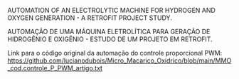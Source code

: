 AUTOMATION OF AN ELECTROLYTIC MACHINE FOR HYDROGEN AND OXYGEN GENERATION - A RETROFIT PROJECT STUDY.

AUTOMAÇÃO DE UMA MÁQUINA ELETROLÍTICA PARA GERAÇÃO DE HIDROGÊNIO E OXIGÊNIO - ESTUDO DE UM PROJETO EM RETROFIT.


Link para o código original da automação do controle proporcional PWM:
https://github.com/lucianodubois/Micro_Macarico_Oxidrico/blob/main/MMO_cod.controle_P_PWM_artigo.txt
